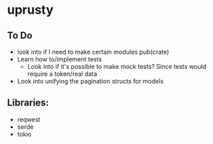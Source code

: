 # uprusty

## To Do 
- look into if I need to make certain modules pub(crate)
- Learn how to/implement tests
  - Look into if it's possible to make mock tests? Since tests would require a token/real data
- Look into unifying the pagination structs for models


## Libraries:
- reqwest
- serde
- tokio